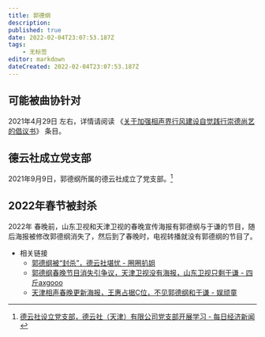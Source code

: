 ```yaml
---
title: 郭德纲
description:
published: true
date: 2022-02-04T23:07:53.187Z
tags:
    - 无标签
editor: markdown
dateCreated: 2022-02-04T23:07:53.187Z
---
```


## 可能被曲协针对

2021年4月29日 左右，详情请阅读 《[关于加强相声界行风建设自觉践行崇德尚艺的倡议书](/unclear/曲协_行风建设倡议书.md)》 条目。

## 德云社成立党支部

2021年9月9日，郭德纲所属的德云社成立了党支部。[^1916021]

[^1916021]: [德云社设立党支部，德云社（天津）有限公司党支部开展学习 - 每日经济新闻](https://web.archive.org/web/20220204155823/https://m.nbd.com.cn/articles/2021-09-16/1916021.html)

## 2022年春节被封杀

2022年 春晚前，山东卫视和天津卫视的春晚宣传海报有郭德纲与于谦的节目，随后海报被修改郭德纲消失了，然后到了春晚时，电视转播就没有郭德纲的节目了。

+ 相关链接
    + [郭德纲被“封杀”，德云社堪忧 - 圈圈扒姐](https://web.archive.org/web/20220204150737/https://www.163.com/dy/article/GV25V2K50552XLEU.html)
    + [郭德纲春晚节目消失引争议，天津卫视没有海报，山东卫视只剩于谦 - 四斤axgooo](https://web.archive.org/web/20220204150738/https://www.sohu.com/a/519494917_100281851)
    + [天津相声春晚更新海报，王惠占据C位，不见郭德纲和于谦 - 娱顽童](https://web.archive.org/web/20220204151924/https://www.sohu.com/a/519861577_120195599)
